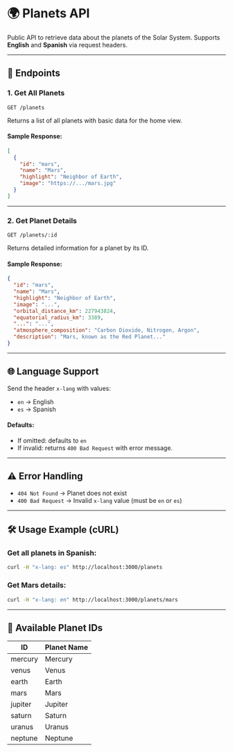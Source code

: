 # 🌍 Planets API

Public API to retrieve data about the planets of the Solar System. Supports **English** and **Spanish** via request headers.

---

## 🚀 Endpoints

### 1. Get All Planets
`GET /planets`

Returns a list of all planets with basic data for the home view.

#### Sample Response:
```json
[
  {
    "id": "mars",
    "name": "Mars",
    "highlight": "Neighbor of Earth",
    "image": "https://.../mars.jpg"
  }
]
```

---

### 2. Get Planet Details
`GET /planets/:id`

Returns detailed information for a planet by its ID.

#### Sample Response:
```json
{
  "id": "mars",
  "name": "Mars",
  "highlight": "Neighbor of Earth",
  "image": "...",
  "orbital_distance_km": 227943824,
  "equatorial_radius_km": 3389,
  "...": "...",
  "atmosphere_composition": "Carbon Dioxide, Nitrogen, Argon",
  "description": "Mars, known as the Red Planet..."
}
```

---

## 🌐 Language Support

Send the header `x-lang` with values:
- `en` → English
- `es` → Spanish

#### Defaults:
- If omitted: defaults to `en`
- If invalid: returns `400 Bad Request` with error message.

---

## ⚠️ Error Handling

- `404 Not Found` → Planet does not exist
- `400 Bad Request` → Invalid `x-lang` value (must be `en` or `es`)

---

## 🛠 Usage Example (cURL)

### Get all planets in Spanish:
```bash
curl -H "x-lang: es" http://localhost:3000/planets
```

### Get Mars details:
```bash
curl -H "x-lang: en" http://localhost:3000/planets/mars
```

---

## 📌 Available Planet IDs

| ID        | Planet Name |
|-----------|-------------|
| mercury   | Mercury     |
| venus     | Venus       |
| earth     | Earth       |
| mars      | Mars        |
| jupiter   | Jupiter     |
| saturn    | Saturn      |
| uranus    | Uranus      |
| neptune   | Neptune     |
